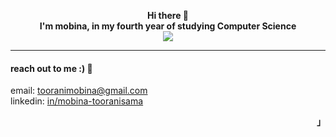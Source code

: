 <p align="left"><strong><samp></samp></strong></p>
  <div align="center">
      <b>
          Hi there 👋
          <br>
          I'm mobina, in my fourth year of studying Computer Science
      </b>
      <br>
        <image src="https://readme-typing-svg.herokuapp.com?font=Iosevka&size=16&color=6791c9&center=true&width=410&height=45&lines=third+year+computer+science+student+at+wlu.">
      <br>  
  </div>
  
<hr/>

#### reach out to me :) :electric_plug:
email: [tooranimobina@gmail.com](mailto:tooranimobina@gmail.com)  
linkedin: [in/mobina-tooranisama](https://linkedin.com/in/mobina-tooranisama)  

<p align="right"><strong><samp>」</samp></strong></p>
